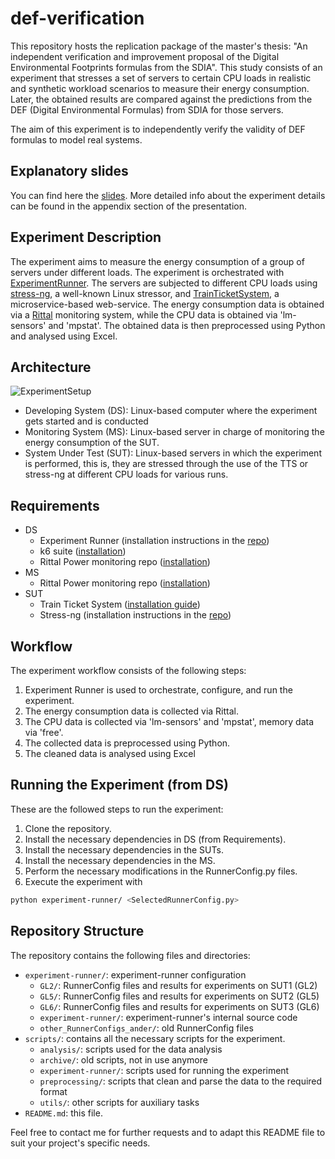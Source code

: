 def-verification
====================================

This repository hosts the replication package of the master's thesis:  "An independent verification and improvement proposal of the Digital Environmental Footprints formulas from the SDIA". This study consists of an  experiment that stresses a set of servers to certain CPU loads in realistic and synthetic workload scenarios to measure their energy consumption. Later, the obtained results are compared against the predictions from the DEF (Digital Environmental Formulas) from SDIA for those servers.

The aim of this experiment is to independently verify the validity of DEF formulas to model real systems.

Explanatory slides
----------------------
You can find here the [slides](https://docs.google.com/presentation/d/1bEFWuwrVfh1EOHOaQKpiMk8k0XHbNL4rB-iwBPBWa_Q/edit?usp=sharing). More detailed info about the experiment details can be found in the appendix section of the presentation.

Experiment Description
----------------------

The experiment aims to measure the energy consumption of a group of servers under different loads. The experiment is orchestrated with [ExperimentRunner](https://github.com/S2-group/experiment-runner). The servers are subjected to different CPU loads using [stress-ng](https://github.com/ColinIanKing/stress-ng), a well-known Linux stressor, and [TrainTicketSystem](https://github.com/FudanSELab/train-ticket), a microservice-based web-service. The energy consumption data is obtained via a [Rittal](https://github.com/GioDoesntKnowCode/Rittal_Power_Monitoring) monitoring system, while the CPU data is obtained via 'lm-sensors' and 'mpstat'. The obtained data is then preprocessed using Python and analysed using Excel.

Architecture
--------
![ExperimentSetup](https://github.com/eguiwow/def-verification/assets/22910746/87cf9e8e-28f4-4d6e-8121-abed32f1166b)
* Developing System (DS): Linux-based computer where the experiment gets started and is conducted
* Monitoring System (MS): Linux-based server in charge of monitoring the energy consumption of the SUT.
* System Under Test (SUT): Linux-based servers in which the experiment is performed, this is, they are stressed through the use of the TTS or stress-ng at different CPU loads for various runs.

Requirements
--------
* DS
  - Experiment Runner (installation instructions in the [repo](https://github.com/S2-group/experiment-runner))
  - k6 suite ([installation](https://k6.io/docs/get-started/installation/))
  - Rittal Power monitoring repo ([installation](https://github.com/GioDoesntKnowCode/Rittal_Power_Monitoring))
* MS
  - Rittal Power monitoring repo ([installation](https://github.com/GioDoesntKnowCode/Rittal_Power_Monitoring))
* SUT
  - Train Ticket System ([installation guide](https://github.com/FudanSELab/train-ticket/wiki/Installation-Guide))
  - Stress-ng (installation instructions in the [repo](https://github.com/ColinIanKing/stress-ng))

Workflow
--------

The experiment workflow consists of the following steps:

1.  Experiment Runner is used to orchestrate, configure, and run the experiment.
2.  The energy consumption data is collected via Rittal.
3.  The CPU data is collected via 'lm-sensors' and 'mpstat', memory data via 'free'.
4.  The collected data is preprocessed using Python.
5.  The cleaned data is analysed using Excel

Running the Experiment (from DS)
----------------------

These are the followed steps to run the experiment:

1.  Clone the repository.
2.  Install the necessary dependencies in DS (from Requirements).
3.  Install the necessary dependencies in the SUTs.
4.  Install the necessary dependencies in the MS.
5.  Perform the necessary modifications in the RunnerConfig.py files.
6.  Execute the experiment with
```bash
python experiment-runner/ <SelectedRunnerConfig.py>
```

Repository Structure
--------------------

The repository contains the following files and directories:

- `experiment-runner/`: experiment-runner configuration
  - `GL2/`: RunnerConfig files and results for experiments on SUT1 (GL2)
  - `GL5/`: RunnerConfig files and results for experiments on SUT2 (GL5)
  - `GL6/`: RunnerConfig files and results for experiments on SUT3 (GL6)
  - `experiment-runner/`: experiment-runner's internal source code
  - `other_RunnerConfigs_ander/`: old RunnerConfig files
- `scripts/`: contains all the necessary scripts for the experiment.
  - `analysis/`: scripts used for the data analysis
  - `archive/`: old scripts, not in use anymore
  - `experiment-runner/`: scripts used for running the experiment
  - `preprocessing/`: scripts that clean and parse the data to the required format
  - `utils/`: other scripts for auxiliary tasks
- `README.md`: this file.


Feel free to contact me for further requests and to adapt this README file to suit your project's specific needs.
